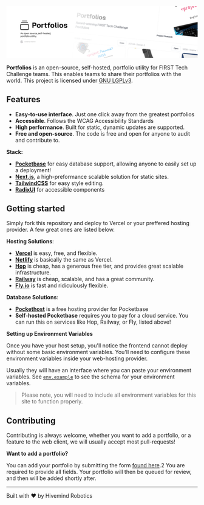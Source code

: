 ![Portfolios](.github/assets/banner.png)

<strong>Portfolios</strong> is an open-source, self-hosted, portfolio utility for FIRST Tech Challenge teams. This enables teams to share their portfolios with the world. This project is
licensed under [GNU LGPLv3](COPYING.LESSER).

## Features

- **Easy-to-use interface**. Just one click away from the greatest portfolios
- **Accessible**. Follows the WCAG Accessibility Standards
- **High performance**. Built for static, dynamic updates are supported.
- **Free and open-source**. The code is free and open for anyone to audit and contribute to.

**Stack:**

- [**Pocketbase**](https://pocketbase.io/) for easy database support, allowing anyone to easily set up a deployment!
- [**Next.js**](https://nextjs.org/), a high-preformance scalable solution for static sites.
- [**TailwindCSS**](https://tailwindcss.com/) for easy style editing.
- [**RadixUI**](https://www.radix-ui.com/) for accessible components

## Getting started

Simply fork this repository and deploy to Vercel or your preffered hosting provider. A few great ones are listed below.

**Hosting Solutions**:

- [**Vercel**](https://vercel.app/) is easy, free, and flexible.
- [**Netlify**](https://netlify.com/) is basically the same as Vercel.
- [**Hop**](https://hop.io/) is cheap, has a generous free tier, and provides great scalable infrastructure.
- [**Railway**](https://railway.app/) is cheap, scalable, and has a great community.
- [**Fly.io**](https://fly.io/) is fast and ridiculously flexible.

**Database Solutions**:

- [**Pockethost**](https://pockethost.io/) is a free hosting provider for Pocketbase
- **Self-hosted Pocketbase** requires you to pay for a cloud service. You can run this on services like Hop, Railway, or Fly, listed above!

**Setting up Environment Variables**

Once you have your host setup, you'll notice the frontend cannot deploy without some basic environment variables. You'll need to configure these environment variables inside your web-hosting provider.

Usually they will have an interface where you can paste your environment variables. See [`env.example`](https://github.com/hivemindhq/portfolios/blob/main/.env.example) to see the schema for your environment variables.

> Please note, you will need to include all environment variables for this site to function properly.

## Contributing

Contributing is always welcome, whether you want to add a portfolio, or a feature to the web client, we will usually accept most pull-requests!

**Want to add a portfolio?**

You can add your portfolio by submitting the form [found here](https://github.com/hivemindhq/portfolios/issues/new?assignees=&labels=addition&projects=&template=add_portfolio.yml&title=Portfolios+%C2%BB+).2 You are required to provide all fields. Your portfolio will then be queued for review, and then will be added shortly after.

---

Built with ❤️ by Hivemind Robotics
